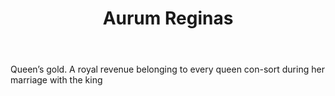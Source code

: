 ---
title: Aurum Reginas
letter: A
permalink: "/definitions/aurum-reginas.html"
body: Queen’s gold. A royal revenue belonging to every queen con-sort during her marriage
  with the king
published_at: '2018-07-07'
source: Black's Law Dictionary
layout: post
---